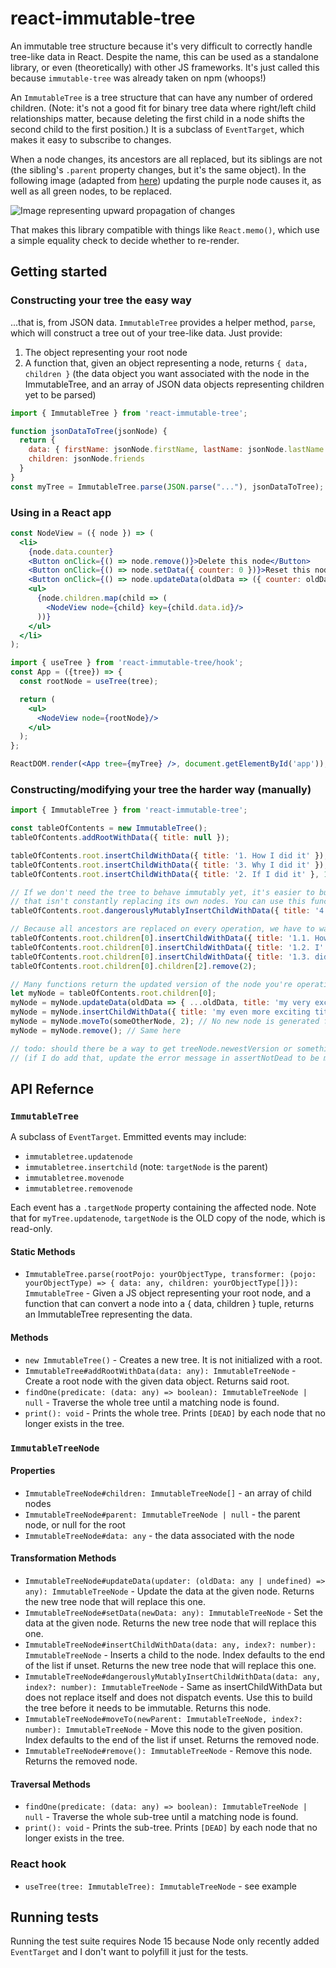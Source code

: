 # react-immutable-tree

An immutable tree structure because it's very difficult to correctly handle
tree-like data in React. Despite the name, this can be used as a standalone
library, or even (theoretically) with other JS frameworks. It's just called
this because `immutable-tree` was already taken on npm (whoops!)

An `ImmutableTree` is a tree structure that can have any number of ordered
children. (Note: it's not a good fit for binary tree data where right/left child
relationships matter, because deleting the first child in a node shifts the
second child to the first position.) It is a subclass of `EventTarget`, which
makes it easy to subscribe to changes.

When a node changes, its ancestors are all replaced, but its siblings are not
(the sibling's `.parent` property changes, but it's the same object). In the
following image (adapted from [here](https://commons.wikimedia.org/wiki/File:Tree_(computer_science).svg))
updating the purple node causes it, as well as all green nodes, to be replaced.

![Image representing upward propagation of changes](https://raw.githubusercontent.com/mrjacobbloom/react-immutable-tree/master/tree-example.svg)

That makes this library compatible with things like `React.memo()`, which use a
simple equality check to decide whether to re-render.

## Getting started

### Constructing your tree the easy way

...that is, from JSON data. `ImmutableTree` provides a helper method, `parse`,
which will construct a tree out of your tree-like data. Just provide:

1. The object representing your root node
1. A function that, given an object representing a node, returns
  `{ data, children }` (the data object you want associated with the node in the
  ImmutableTree, and an array of JSON data objects representing children yet to
  be parsed)

```javascript
import { ImmutableTree } from 'react-immutable-tree';

function jsonDataToTree(jsonNode) {
  return {
    data: { firstName: jsonNode.firstName, lastName: jsonNode.lastName },
    children: jsonNode.friends
  }
}
const myTree = ImmutableTree.parse(JSON.parse("..."), jsonDataToTree);
```

### Using in a React app

```jsx
const NodeView = ({ node }) => (
  <li>
    {node.data.counter}
    <Button onClick={() => node.remove()}>Delete this node</Button>
    <Button onClick={() => node.setData({ counter: 0 })}>Reset this node</Button>
    <Button onClick={() => node.updateData(oldData => ({ counter: oldData.counter + 1 }))}>Increment this node</Button>
    <ul>
      {node.children.map(child => (
        <NodeView node={child} key={child.data.id}/>
      ))}
    </ul>
  </li>
);

import { useTree } from 'react-immutable-tree/hook';
const App = ({tree}) => {
  const rootNode = useTree(tree);

  return (
    <ul>
      <NodeView node={rootNode}/>
    </ul>
  );
};

ReactDOM.render(<App tree={myTree} />, document.getElementById('app'));
```

### Constructing/modifying your tree the harder way (manually)

```javascript
import { ImmutableTree } from 'react-immutable-tree';

const tableOfContents = new ImmutableTree();
tableOfContents.addRootWithData({ title: null });

tableOfContents.root.insertChildWithData({ title: '1. How I did it' });
tableOfContents.root.insertChildWithData({ title: '3. Why I did it' }); // root is a different object now!
tableOfContents.root.insertChildWithData({ title: '2. If I did it' }, 1); // optional second argument is index in children list

// If we don't need the tree to behave immutably yet, it's easier to build a tree
// that isn't constantly replacing its own nodes. You can use this function in that case
tableOfContents.root.dangerouslyMutablyInsertChildWithData({ title: '4. But... I did it...' }, 1);

// Because all ancestors are replaced on every operation, we have to walk the entire tree for every operation
tableOfContents.root.children[0].insertChildWithData({ title: '1.1. How' });
tableOfContents.root.children[0].insertChildWithData({ title: '1.2. I' });
tableOfContents.root.children[0].insertChildWithData({ title: '1.3. did' });
tableOfContents.root.children[0].children[2].remove(2);

// Many functions return the updated version of the node you're operating on, making it easy to keep "transforming" the same node
let myNode = tableOfContents.root.children[0];
myNode = myNode.updateData(oldData => { ...oldData, title: 'my very exciting title' });
myNode = myNode.insertChildWithData({ title: 'my even more exciting title' });
myNode = myNode.moveTo(someOtherNode, 2); // No new node is generated for this one, it returns itself. Also, optional second arg is index
myNode = myNode.remove(); // Same here

// todo: should there be a way to get treeNode.newestVersion or something? Or would that cause all manner of memory leaks? Hm...
// (if I do add that, update the error message in assertNotDead to be more helpful)
```


## API Refernce

### `ImmutableTree`

A subclass of `EventTarget`. Emmitted events may include:

- `immutabletree.updatenode`
- `immutabletree.insertchild` (note: `targetNode` is the parent)
- `immutabletree.movenode`
- `immutabletree.removenode`

Each event has a `.targetNode` property containing the affected node. Note that
for `myTree.updatenode`, `targetNode` is the OLD copy of the node, which is
read-only.

#### Static Methods

- `ImmutableTree.parse(rootPojo: yourObjectType, transformer: (pojo: yourObjectType) => { data: any, children: yourObjectType[]}): ImmutableTree` - Given a JS object representing your root node, and a function that can convert a node into a { data, children } tuple, returns an ImmutableTree representing the data.

#### Methods

- `new ImmutableTree()` - Creates a new tree. It is not initialized with a root.
- `ImmutableTree#addRootWithData(data: any): ImmutableTreeNode` - Create a root
  node with the given data object. Returns said root.
- `findOne(predicate: (data: any) => boolean): ImmutableTreeNode | null` - Traverse the whole tree until a matching node is found.
- `print(): void` - Prints the whole tree. Prints `[DEAD]` by each node that no longer exists in the tree.

### `ImmutableTreeNode`

#### Properties
- `ImmutableTreeNode#children: ImmutableTreeNode[]` - an array of child nodes
- `ImmutableTreeNode#parent: ImmutableTreeNode | null` - the parent node, or null for the root
- `ImmutableTreeNode#data: any` - the data associated with the node

#### Transformation Methods

- `ImmutableTreeNode#updateData(updater: (oldData: any | undefined) => any): ImmutableTreeNode` - Update the data at the given node. Returns the new tree node that will replace this one.
- `ImmutableTreeNode#setData(newData: any): ImmutableTreeNode` - Set the data at the given node. Returns the new tree node that will replace this one.
- `ImmutableTreeNode#insertChildWithData(data: any, index?: number): ImmutableTreeNode` - Inserts a child to the node. Index defaults to the end of the list if unset. Returns the new tree node that will replace this one.
- `ImmutableTreeNode#dangerouslyMutablyInsertChildWithData(data: any, index?: number): ImmutableTreeNode` - Same as insertChildWithData but does not replace itself and does not dispatch events. Use this to build the tree before it needs to be immutable. Returns this node.
- `ImmutableTreeNode#moveTo(newParent: ImmutableTreeNode, index?: number): ImmutableTreeNode` - Move this node to the given position. Index defaults to the end of the list if unset. Returns the removed node.
- `ImmutableTreeNode#remove(): ImmutableTreeNode` - Remove this node. Returns the removed node.

#### Traversal Methods

- `findOne(predicate: (data: any) => boolean): ImmutableTreeNode | null` - Traverse the whole sub-tree until a matching node is found.
- `print(): void` - Prints the sub-tree. Prints `[DEAD]` by each node that no longer exists in the tree.

### React hook

- `useTree(tree: ImmutableTree): ImmutableTreeNode` - see example

## Running tests

Running the test suite requires Node 15 because Node only recently added
`EventTarget` and I don't want to polyfill it just for the tests.
